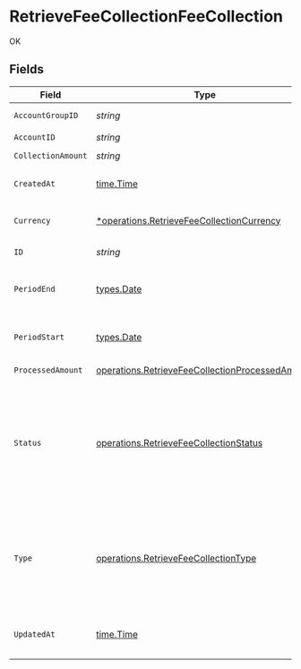 # RetrieveFeeCollectionFeeCollection

OK


## Fields

| Field                                                                                                                                                                                                                                 | Type                                                                                                                                                                                                                                  | Required                                                                                                                                                                                                                              | Description                                                                                                                                                                                                                           |
| ------------------------------------------------------------------------------------------------------------------------------------------------------------------------------------------------------------------------------------- | ------------------------------------------------------------------------------------------------------------------------------------------------------------------------------------------------------------------------------------- | ------------------------------------------------------------------------------------------------------------------------------------------------------------------------------------------------------------------------------------- | ------------------------------------------------------------------------------------------------------------------------------------------------------------------------------------------------------------------------------------- |
| `AccountGroupID`                                                                                                                                                                                                                      | *string*                                                                                                                                                                                                                              | :heavy_check_mark:                                                                                                                                                                                                                    | Account group unique identifier.                                                                                                                                                                                                      |
| `AccountID`                                                                                                                                                                                                                           | *string*                                                                                                                                                                                                                              | :heavy_check_mark:                                                                                                                                                                                                                    | Account unique identifier.                                                                                                                                                                                                            |
| `CollectionAmount`                                                                                                                                                                                                                    | *string*                                                                                                                                                                                                                              | :heavy_check_mark:                                                                                                                                                                                                                    | N/A                                                                                                                                                                                                                                   |
| `CreatedAt`                                                                                                                                                                                                                           | [time.Time](https://pkg.go.dev/time#Time)                                                                                                                                                                                             | :heavy_check_mark:                                                                                                                                                                                                                    | Date and time when the resource was created. [RFC 3339-5](https://datatracker.ietf.org/doc/html/rfc3339#section-5.6), [ISO8601 UTC](https://www.iso.org/iso-8601-date-and-time-format.html)                                           |
| `Currency`                                                                                                                                                                                                                            | [*operations.RetrieveFeeCollectionCurrency](../../models/operations/retrievefeecollectioncurrency.md)                                                                                                                                 | :heavy_minus_sign:                                                                                                                                                                                                                    | Alphabetic three-letter [ISO 4217](https://en.wikipedia.org/wiki/ISO_4217) currency code.<br/>* EUR - Euro                                                                                                                            |
| `ID`                                                                                                                                                                                                                                  | *string*                                                                                                                                                                                                                              | :heavy_check_mark:                                                                                                                                                                                                                    | Fee collection unique identifier.                                                                                                                                                                                                     |
| `PeriodEnd`                                                                                                                                                                                                                           | [types.Date](../../types/date.md)                                                                                                                                                                                                     | :heavy_check_mark:                                                                                                                                                                                                                    | End date of the fee collection period in YYYY-MM-DD format. [RFC 3339, section 5.6](https://json-schema.org/draft/2020-12/json-schema-validation.html#RFC3339) RFC 3339                                                               |
| `PeriodStart`                                                                                                                                                                                                                         | [types.Date](../../types/date.md)                                                                                                                                                                                                     | :heavy_check_mark:                                                                                                                                                                                                                    | Start date of the fee collection period in YYYY-MM-DD format. [RFC 3339, section 5.6](https://json-schema.org/draft/2020-12/json-schema-validation.html#RFC3339) RFC 3339                                                             |
| `ProcessedAmount`                                                                                                                                                                                                                     | [operations.RetrieveFeeCollectionProcessedAmount](../../models/operations/retrievefeecollectionprocessedamount.md)                                                                                                                    | :heavy_check_mark:                                                                                                                                                                                                                    | N/A                                                                                                                                                                                                                                   |
| `Status`                                                                                                                                                                                                                              | [operations.RetrieveFeeCollectionStatus](../../models/operations/retrievefeecollectionstatus.md)                                                                                                                                      | :heavy_check_mark:                                                                                                                                                                                                                    | Status of the fee collection<br/>* PROCESSING - Fee collection is in progress.<br/>* FINALISED - Fees have been collected from the account and the funds has been transferred to the client.<br/>* CANCELLED - Fee collection has been cancelled. |
| `Type`                                                                                                                                                                                                                                | [operations.RetrieveFeeCollectionType](../../models/operations/retrievefeecollectiontype.md)                                                                                                                                          | :heavy_check_mark:                                                                                                                                                                                                                    | Type of the fee collection<br/>* SERVICE_FEE - Service fee intake in a pre-defined cadence (e.g. monthly)<br/>* SERVICE_FEE_LIQUIDATION - Service fee intake as a result of a Portfolio liquidation                                   |
| `UpdatedAt`                                                                                                                                                                                                                           | [time.Time](https://pkg.go.dev/time#Time)                                                                                                                                                                                             | :heavy_check_mark:                                                                                                                                                                                                                    | Date and time when the resource was last updated. [RFC 3339-5](https://datatracker.ietf.org/doc/html/rfc3339#section-5.6), [ISO8601 UTC](https://www.iso.org/iso-8601-date-and-time-format.html)                                      |